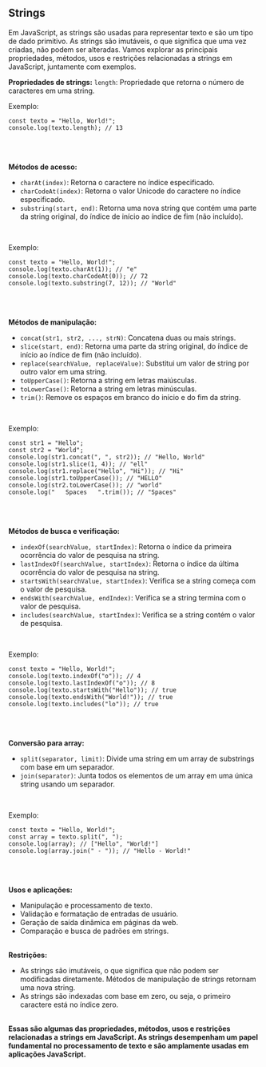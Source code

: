 ## Strings
Em JavaScript, as strings são usadas para representar texto e são um tipo de dado primitivo. As strings são imutáveis, o que significa que uma vez criadas, não podem ser alteradas. Vamos explorar as principais propriedades, métodos, usos e restrições relacionadas a strings em JavaScript, juntamente com exemplos.
<br>

**Propriedades de strings:**
`length`: Propriedade que retorna o número de caracteres em uma string.
<br>

Exemplo:
```
const texto = "Hello, World!";
console.log(texto.length); // 13
```
<br><br>

**Métodos de acesso:**
- `charAt(index)`: Retorna o caractere no índice especificado.
- `charCodeAt(index)`: Retorna o valor Unicode do caractere no índice especificado.
- `substring(start, end)`: Retorna uma nova string que contém uma parte da string original, do índice de início ao índice de fim (não incluído).
<br>

Exemplo:
```
const texto = "Hello, World!";
console.log(texto.charAt(1)); // "e"
console.log(texto.charCodeAt(0)); // 72
console.log(texto.substring(7, 12)); // "World"
```
<br><br>

**Métodos de manipulação:**
- `concat(str1, str2, ..., strN)`: Concatena duas ou mais strings.
- `slice(start, end)`: Retorna uma parte da string original, do índice de início ao índice de fim (não incluído).
- `replace(searchValue, replaceValue)`: Substitui um valor de string por outro valor em uma string.
- `toUpperCase()`: Retorna a string em letras maiúsculas.
- `toLowerCase()`: Retorna a string em letras minúsculas.
- `trim()`: Remove os espaços em branco do início e do fim da string.
<br>

Exemplo:
```
const str1 = "Hello";
const str2 = "World";
console.log(str1.concat(", ", str2)); // "Hello, World"
console.log(str1.slice(1, 4)); // "ell"
console.log(str1.replace("Hello", "Hi")); // "Hi"
console.log(str1.toUpperCase()); // "HELLO"
console.log(str2.toLowerCase()); // "world"
console.log("   Spaces   ".trim()); // "Spaces"
```
<br><br>

**Métodos de busca e verificação:**
- `indexOf(searchValue, startIndex)`: Retorna o índice da primeira ocorrência do valor de pesquisa na string.
- `lastIndexOf(searchValue, startIndex)`: Retorna o índice da última ocorrência do valor de pesquisa na string.
- `startsWith(searchValue, startIndex)`: Verifica se a string começa com o valor de pesquisa.
- `endsWith(searchValue, endIndex)`: Verifica se a string termina com o valor de pesquisa.
- `includes(searchValue, startIndex)`: Verifica se a string contém o valor de pesquisa.
<br>

Exemplo:
```
const texto = "Hello, World!";
console.log(texto.indexOf("o")); // 4
console.log(texto.lastIndexOf("o")); // 8
console.log(texto.startsWith("Hello")); // true
console.log(texto.endsWith("World!")); // true
console.log(texto.includes("lo")); // true
```
<br><br>

**Conversão para array:**
- `split(separator, limit)`: Divide uma string em um array de substrings com base em um separador.
- `join(separator)`: Junta todos os elementos de um array em uma única string usando um separador.
<br>

Exemplo:
```
const texto = "Hello, World!";
const array = texto.split(", ");
console.log(array); // ["Hello", "World!"]
console.log(array.join(" - ")); // "Hello - World!"
```
<br><br>

**Usos e aplicações:**
- Manipulação e processamento de texto.
- Validação e formatação de entradas de usuário.
- Geração de saída dinâmica em páginas da web.
- Comparação e busca de padrões em strings.
<br><br>

**Restrições:**
- As strings são imutáveis, o que significa que não podem ser modificadas diretamente. Métodos de manipulação de strings retornam uma nova string.
- As strings são indexadas com base em zero, ou seja, o primeiro caractere está no índice zero.
<br><br>

**Essas são algumas das propriedades, métodos, usos e restrições relacionadas a strings em JavaScript. As strings desempenham um papel fundamental no processamento de texto e são amplamente usadas em aplicações JavaScript.**